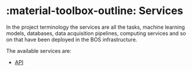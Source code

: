 # :material-toolbox-outline:️ Services

In the project terminology the services are all the tasks, machine learning models, databases, data acquisition
pipelines, computing services and so on that have been deployed in the BOS infrastructure.

The available services are:

- [API](services/docs/docs/services/api.md)